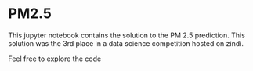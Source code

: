 # PM2.5

This jupyter notebook contains the solution to the PM 2.5 prediction. This solution was the 3rd place in a data science competition hosted on zindi.

Feel free to explore the code

